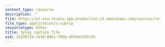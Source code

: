 ```yaml
---
content_type: resource
description: ''
file: https://ol-ocw-studio-app-production.s3.amazonaws.com/courses/res-6-012-introduction-to-probability-spring-2018/15d7871b7e3489e1785bd5fb47c97c55_v5fOm80VAnc.srt
file_type: application/x-subrip
resourcetype: Other
title: 3play caption file
uid: 15d7871b-7e34-89e1-785b-d5fb47c97c55
---
```

